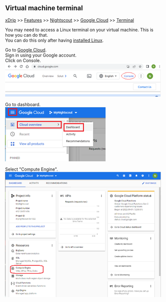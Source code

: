 ## Virtual machine terminal
[xDrip](../../README.md) >> [Features](../Features_page) >> [Nightscout](../Nightscout_page) >> [Google Cloud](./GoogleCloud) >> [Terminal](./Terminal)  
  
You may need to access a Linux terminal on your virtual machine.  This is how you can do that.  
You can do this only after having [installed Linux](./NS_Install).  
  
Go to [Google Cloud](https://cloud.google.com/).  
Sign in using your Google account.  
Click on Console.  
![](./images/Console.png)  
  
Go to dashboard.  
![](./images/Dashboard.png)    
  
Select "Compute Engine".  
![](./images/Dash.png)    
  
